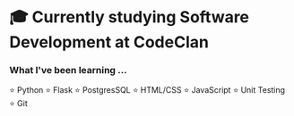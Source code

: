 

<!--
**M5FGN/m5fgn** is a ✨ _special_ ✨ repository because its `README.md` (this file) appears on your GitHub profile.
-->

# 🎓 Currently studying Software Development at CodeClan

### What I've been learning ...

⭐ Python
⭐ Flask
⭐ PostgresSQL
⭐ HTML/CSS
⭐ JavaScript
⭐ Unit Testing
⭐ Git

